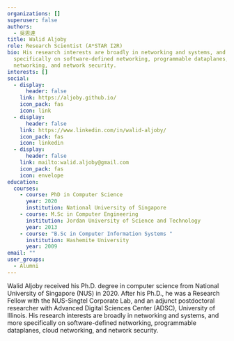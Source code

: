 ```yaml
---
organizations: []
superuser: false
authors:
  - 吳恩達
title: Walid Aljoby
role: Research Scientist (A*STAR I2R)
bio: His research interests are broadly in networking and systems, and more
  specifically on software-defined networking, programmable dataplanes, cloud
  networking, and network security.
interests: []
social:
  - display:
      header: false
    link: https://aljoby.github.io/
    icon_pack: fas
    icon: link
  - display:
      header: false
    link: https://www.linkedin.com/in/walid-aljoby/
    icon_pack: fas
    icon: linkedin
  - display:
      header: false
    link: mailto:walid.aljoby@gmail.com
    icon_pack: fas
    icon: envelope
education:
  courses:
    - course: PhD in Computer Science
      year: 2020
      institution: National University of Singapore
    - course: M.Sc in Computer Engineering
      institution: Jordan University of Science and Technology
      year: 2013
    - course: "B.Sc in Computer Information Systems "
      institution: Hashemite University
      year: 2009
email: ""
user_groups:
  - Alumni
---
```

Walid Aljoby received his Ph.D. degree in computer science from National University of Singapore (NUS) in 2020. After his Ph.D., he was a Research Fellow with the NUS-Singtel Corporate Lab, and an adjunct postdoctoral researcher with Advanced Digital Sciences Center (ADSC), University of Illinois. His research interests are broadly in networking and systems, and more specifically on software-defined networking, programmable dataplanes, cloud networking, and network security.